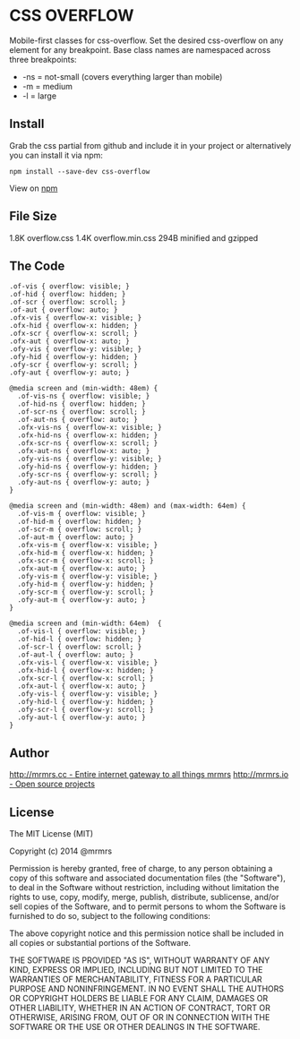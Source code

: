 # CSS OVERFLOW

  Mobile-first classes for css-overflow.
  Set the desired css-overflow on any element for any breakpoint.
  Base class names are namespaced across three breakpoints:

*  -ns = not-small (covers everything larger than mobile)
*  -m  = medium
*  -l  = large

## Install
Grab the css partial from github and include it in your project or alternatively
you can install it via npm:
```
npm install --save-dev css-overflow
```
View on [npm](https://www.npmjs.org/package/css-overflow)


## File Size

1.8K overflow.css
1.4K overflow.min.css 
294B minified and gzipped

## The Code
```
.of-vis { overflow: visible; }
.of-hid { overflow: hidden; }
.of-scr { overflow: scroll; }
.of-aut { overflow: auto; }
.ofx-vis { overflow-x: visible; }
.ofx-hid { overflow-x: hidden; }
.ofx-scr { overflow-x: scroll; }
.ofx-aut { overflow-x: auto; }
.ofy-vis { overflow-y: visible; }
.ofy-hid { overflow-y: hidden; }
.ofy-scr { overflow-y: scroll; }
.ofy-aut { overflow-y: auto; }

@media screen and (min-width: 48em) {
  .of-vis-ns { overflow: visible; }
  .of-hid-ns { overflow: hidden; }
  .of-scr-ns { overflow: scroll; }
  .of-aut-ns { overflow: auto; }
  .ofx-vis-ns { overflow-x: visible; }
  .ofx-hid-ns { overflow-x: hidden; }
  .ofx-scr-ns { overflow-x: scroll; }
  .ofx-aut-ns { overflow-x: auto; }
  .ofy-vis-ns { overflow-y: visible; }
  .ofy-hid-ns { overflow-y: hidden; }
  .ofy-scr-ns { overflow-y: scroll; }
  .ofy-aut-ns { overflow-y: auto; }
}

@media screen and (min-width: 48em) and (max-width: 64em) {
  .of-vis-m { overflow: visible; }
  .of-hid-m { overflow: hidden; }
  .of-scr-m { overflow: scroll; }
  .of-aut-m { overflow: auto; }
  .ofx-vis-m { overflow-x: visible; }
  .ofx-hid-m { overflow-x: hidden; }
  .ofx-scr-m { overflow-x: scroll; }
  .ofx-aut-m { overflow-x: auto; }
  .ofy-vis-m { overflow-y: visible; }
  .ofy-hid-m { overflow-y: hidden; }
  .ofy-scr-m { overflow-y: scroll; }
  .ofy-aut-m { overflow-y: auto; }
}

@media screen and (min-width: 64em)  {
  .of-vis-l { overflow: visible; }
  .of-hid-l { overflow: hidden; }
  .of-scr-l { overflow: scroll; }
  .of-aut-l { overflow: auto; }
  .ofx-vis-l { overflow-x: visible; }
  .ofx-hid-l { overflow-x: hidden; }
  .ofx-scr-l { overflow-x: scroll; }
  .ofx-aut-l { overflow-x: auto; }
  .ofy-vis-l { overflow-y: visible; }
  .ofy-hid-l { overflow-y: hidden; }
  .ofy-scr-l { overflow-y: scroll; }
  .ofy-aut-l { overflow-y: auto; }
}

```

## Author

[http://mrmrs.cc - Entire internet gateway to all things mrmrs](http://mrmrs.cc)
[http://mrmrs.io - Open source projects](http://mrmrs.io)

## License

The MIT License (MIT)

Copyright (c) 2014 @mrmrs

Permission is hereby granted, free of charge, to any person obtaining a copy
of this software and associated documentation files (the "Software"), to deal
in the Software without restriction, including without limitation the rights
to use, copy, modify, merge, publish, distribute, sublicense, and/or sell
copies of the Software, and to permit persons to whom the Software is
furnished to do so, subject to the following conditions:

The above copyright notice and this permission notice shall be included in
all copies or substantial portions of the Software.

THE SOFTWARE IS PROVIDED "AS IS", WITHOUT WARRANTY OF ANY KIND, EXPRESS OR
IMPLIED, INCLUDING BUT NOT LIMITED TO THE WARRANTIES OF MERCHANTABILITY,
FITNESS FOR A PARTICULAR PURPOSE AND NONINFRINGEMENT. IN NO EVENT SHALL THE
AUTHORS OR COPYRIGHT HOLDERS BE LIABLE FOR ANY CLAIM, DAMAGES OR OTHER
LIABILITY, WHETHER IN AN ACTION OF CONTRACT, TORT OR OTHERWISE, ARISING FROM,
OUT OF OR IN CONNECTION WITH THE SOFTWARE OR THE USE OR OTHER DEALINGS IN
THE SOFTWARE.


